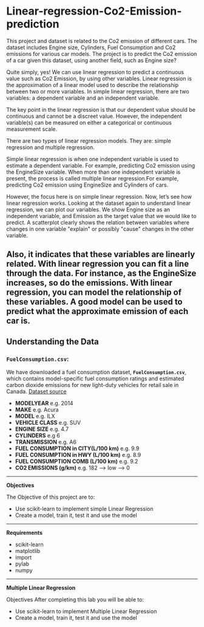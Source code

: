 # Linear-regression-Co2-Emission-prediction

This project and dataset is related to the Co2 emission of different cars. The dataset includes Engine size, Cylinders, Fuel Consumption
and Co2 emissions for various car models. The project is to predict the Co2 emission of a car given this dataset, using another field, such as Engine size?

Quite simply, yes! We can use linear regression to predict a
continuous value such as Co2 Emission, by using other variables.
Linear regression is the approximation of a linear model used to describe the relationship between two or more variables. In simple linear regression, there are two variables: a dependent variable and an independent variable.

The key point in the linear regression is that our dependent value should be continuous and cannot be a discreet value. However, the independent variable(s) can be measured on either a categorical or continuous measurement scale.

There are two types of linear regression models. They are: simple regression and multiple regression.

Simple linear regression is when one independent variable is used to estimate
a dependent variable. For example, predicting Co2 emission using
the EngineSize variable. When more than one independent variable is
present, the process is called multiple linear regression.For example, predicting Co2 emission using EngineSize and Cylinders of cars.

However, the focus here is on simple linear regression.
Now, let’s see how linear regression works. 
Looking at the dataset again to understand linear regression, we can plot our variables. We show Engine size as an independent variable, and Emission as the target value that we would like to predict. A scatterplot clearly shows the relation between variables where changes in one variable "explain" or possibly "cause" changes in the other variable.

Also, it indicates that these variables are linearly related.
With linear regression you can fit a line through the data.
For instance, as the EngineSize increases, so do the emissions.
With linear regression, you can model the relationship of these variables.
A good model can be used to predict what the approximate emission of each car is.
------------------------------------------------------------------------------------------------------------------------------------------------
## Understanding the Data

### `FuelConsumption.csv`:

We have downloaded a fuel consumption dataset, **`FuelConsumption.csv`**, which contains model-specific fuel consumption ratings and estimated carbon dioxide emissions for new light-duty vehicles for retail sale in Canada. [Dataset source](http://open.canada.ca/data/en/dataset/98f1a129-f628-4ce4-b24d-6f16bf24dd64)

- **MODELYEAR** e.g. 2014
- **MAKE** e.g. Acura
- **MODEL** e.g. ILX
- **VEHICLE CLASS** e.g. SUV
- **ENGINE SIZE** e.g. 4.7
- **CYLINDERS** e.g 6
- **TRANSMISSION** e.g. A6
- **FUEL CONSUMPTION in CITY(L/100 km)** e.g. 9.9
- **FUEL CONSUMPTION in HWY (L/100 km)** e.g. 8.9
- **FUEL CONSUMPTION COMB (L/100 km)** e.g. 9.2
- **CO2 EMISSIONS (g/km)** e.g. 182   --> low --> 0
----------------------------------------------------------------------------------------------------------------------------
**Objectives**

The Objective of this project are to:

- Use scikit-learn to implement simple Linear Regression
- Create a model, train it, test it and use the model
------------------------------------------------------------------------------------------------------------------------------------------------
**Requirements**
- scikit-learn
- matplotlib
- import
- pylab
- numpy
------------------------------------------------------------------------------------------------------------------------------------------------

**Multiple Linear Regression**

Objectives
After completing this lab you will be able to:

- Use scikit-learn to implement Multiple Linear Regression
- Create a model, train it, test it and use the model
